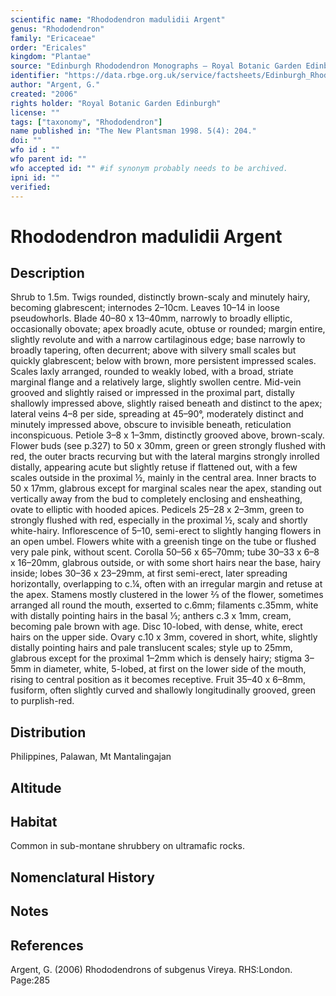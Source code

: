 ```yaml
---
scientific name: "Rhododendron madulidii Argent"
genus: "Rhododendron"
family: "Ericaceae"
order: "Ericales"
kingdom: "Plantae"
source: "Edinburgh Rhododendron Monographs – Royal Botanic Garden Edinburgh"
identifier: "https://data.rbge.org.uk/service/factsheets/Edinburgh_Rhododendron_Monographs.xhtml"
author: "Argent, G."
created: "2006"
rights holder: "Royal Botanic Garden Edinburgh"
license: ""
tags: ["taxonomy", "Rhododendron"]
name published in: "The New Plantsman 1998. 5(4): 204."
doi: ""
wfo id : ""
wfo parent id: ""
wfo accepted id: "" #if synonym probably needs to be archived.                      
ipni id: ""
verified:
---
```


                       

# Rhododendron madulidii Argent

## Description
Shrub to 1.5m. Twigs rounded, distinctly brown-scaly and minutely hairy, becoming glabrescent; internodes 2–10cm. Leaves 10–14 in loose pseudowhorls. Blade 40–80 x 13–40mm, narrowly to broadly elliptic, occasionally obovate; apex broadly acute, obtuse or rounded; margin entire, slightly revolute and with a narrow cartil­aginous edge; base narrowly to broadly tapering, often decurrent; above with silvery small scales but quickly glabrescent; below with brown, more persistent impressed scales. Scales laxly arranged, rounded to weakly lobed, with a broad, striate marginal flange and a relatively large, slightly swollen centre. Mid-vein grooved and slightly raised or impressed in the proximal part, distally shallowly impressed above, slightly raised beneath and distinct to the apex; lateral veins 4–8 per side, spreading at 45–90°, moderately distinct and minutely impressed above, obscure to invisible beneath, reticulation inconspicuous. Petiole 3–8 x 1–3mm, distinctly grooved above, brown-scaly. Flower buds (see p.327) to 50 x 30mm, green or green strongly flushed with red, the outer bracts recurving but with the lateral margins strongly inrolled distally, appearing acute but slightly retuse if flattened out, with a few scales outside in the proximal ½, mainly in the central area. Inner bracts to 50 x 17mm, glabrous except for marginal scales near the apex, standing out vertically away from the bud to completely enclosing and ensheathing, ovate to elliptic with hooded apices. Pedicels 25–28 x 2–3mm, green to strongly flushed with red, especially in the proximal ½, scaly and shortly white-hairy. Inflorescence of 5–10, semi-erect to slightly hanging flowers in an open umbel. Flowers white with a greenish tinge on the tube or flushed very pale pink, without scent. Corolla 50–56 x 65–70mm; tube 30–33 x 6–8 x 16–20mm, glabrous outside, or with some short hairs near the base, hairy inside; lobes 30–36 x 23–29mm, at first semi-erect, later spreading horizontally, overlapping to c.¼, often with an irregular margin and retuse at the apex. Stamens mostly clustered in the lower 2⁄3 of the flower, sometimes arranged all round the mouth, exserted to c.6mm; filaments c.35mm, white with distally pointing hairs in the basal 1⁄3; anthers c.3 x 1mm, cream, becoming pale brown with age. Disc 10-lobed, with dense, white, erect hairs on the upper side. Ovary c.10 x 3mm, covered in short, white, slightly distally pointing hairs and pale translucent scales; style up to 25mm, glabrous except for the proximal 1–2mm which is densely hairy; stigma 3–5mm in diameter, white, 5-lobed, at first on the lower side of the mouth, rising to central position as it becomes receptive. Fruit 35–40 x 6–8mm, fusiform, often slightly curved and shallowly longitudinally grooved, green to purplish-red.

## Distribution
Philippines, Palawan, Mt Mantalingajan

## Altitude


## Habitat
Common in sub-montane shrubbery on ultramafic rocks.

## Nomenclatural History

                       
## Notes


## References

Argent, G. (2006) Rhododendrons of subgenus Vireya. RHS:London. Page:285
